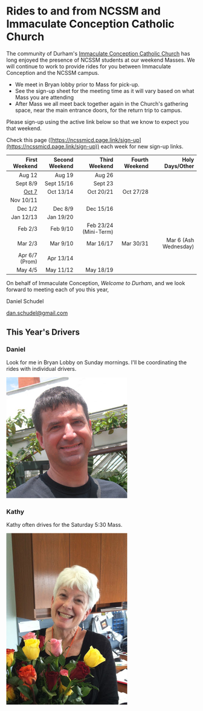 # Rides to and from NCSSM and Immaculate Conception Catholic Church

The community of Durham's [Immaculate Conception Catholic Church](http://icdurham.org/) has long enjoyed the 
presence of NCSSM students at our weekend Masses. We will continue to work to provide rides for you between
Immaculate Conception and the NCSSM campus.

* We meet in Bryan lobby prior to Mass for pick-up.
* See the sign-up sheet for the meeting time as it will vary based on what Mass you are attending
* After Mass we all meet back together again in the Church's gathering space, near the main entrance doors, for the return trip to campus.

Please sign-up using the active link below so that we know to expect you that weekend.

Check this page ([https://ncssmicd.page.link/sign-up](https://ncssmicd.page.link/sign-up))
each week for new sign-up links.

|First Weekend   |Second Weekend |Third Weekend         |Fourth Weekend|Holy Days/Other         |
|---------------:|--------------:|---------------------:|-------------:|-----------------------:|
|Aug  12         |Aug 19         |Aug 26                |              |                        |
|Sept  8/9       |Sept 15/16     |Sept 23               |              |                        |
|[Oct   7](https://www.signupgenius.com/go/10c0b4cafa82ba13-october11)       |Oct  13/14     |Oct  20/21            |Oct 27/28     |                        |
|Nov  10/11      |               |                      |              |                        |
|Dec   1/2       |Dec   8/9      |Dec  15/16            |              |                        |
|Jan  12/13      |Jan  19/20     |                      |              |                        |
|Feb   2/3       |Feb   9/10     |Feb  23/24 (Mini-Term)|              |                        |
|Mar   2/3       |Mar   9/10     |Mar  16/17            |Mar   30/31   |Mar 6 (Ash Wednesday)   |
|Apr   6/7 (Prom)|Apr  13/14     |                      |              |                        |
|May   4/5       |May  11/12     |May  18/19            |              |                        |


On behalf of Immaculate Conception, *Welcome to Durham*, and we look forward to meeting each of you this year,

Daniel Schudel

[dan.schudel@gmail.com](mailto:dan.schudel@gmail.com)

## This Year's Drivers

### Daniel

Look for me in Bryan Lobby on Sunday mornings. I'll be coordinating the rides with individual drivers.

![Daniel](Images/daniel.jpg "Daniel")

### Kathy

Kathy often drives for the Saturday 5:30 Mass.

![Kathy](Images/kathy.jpg "Kathy")
